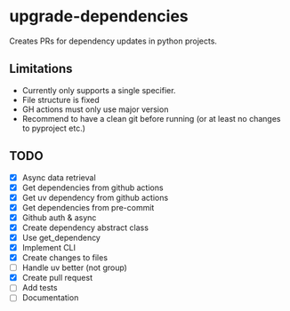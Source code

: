 # upgrade-dependencies

Creates PRs for dependency updates in python projects.

## Limitations

- Currently only supports a single specifier.
- File structure is fixed
- GH actions must only use major version
- Recommend to have a clean git before running (or at least no changes to pyproject etc.)

## TODO

- [x] Async data retrieval
- [x] Get dependencies from github actions
- [x] Get uv dependency from github actions
- [x] Get dependencies from pre-commit
- [x] Github auth & async
- [x] Create dependency abstract class
- [x] Use get_dependency
- [x] Implement CLI
- [x] Create changes to files
- [ ] Handle uv better (not group)
- [x] Create pull request
- [ ] Add tests
- [ ] Documentation
